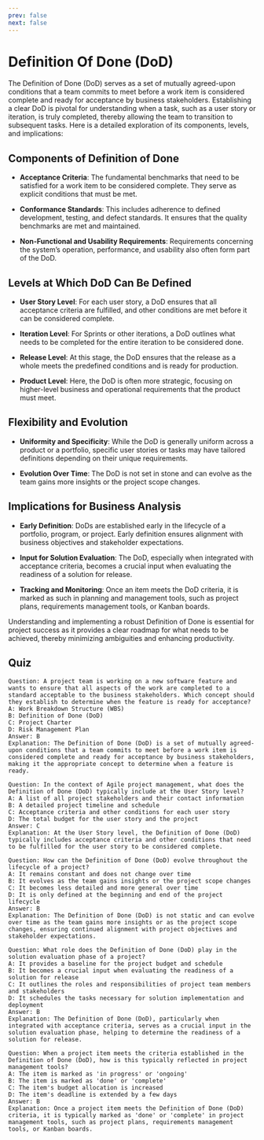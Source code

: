 ```yaml
---
prev: false
next: false
---
```


# Definition Of Done (DoD)

The Definition of Done (DoD) serves as a set of mutually agreed-upon conditions that a team commits to meet before a work item is considered complete and ready for acceptance by business stakeholders. Establishing a clear DoD is pivotal for understanding when a task, such as a user story or iteration, is truly completed, thereby allowing the team to transition to subsequent tasks. Here is a detailed exploration of its components, levels, and implications:

## Components of Definition of Done

- **Acceptance Criteria**: The fundamental benchmarks that need to be satisfied for a work item to be considered complete. They serve as explicit conditions that must be met.

- **Conformance Standards**: This includes adherence to defined development, testing, and defect standards. It ensures that the quality benchmarks are met and maintained.

- **Non-Functional and Usability Requirements**: Requirements concerning the system’s operation, performance, and usability also often form part of the DoD.

## Levels at Which DoD Can Be Defined

- **User Story Level**: For each user story, a DoD ensures that all acceptance criteria are fulfilled, and other conditions are met before it can be considered complete.

- **Iteration Level**: For Sprints or other iterations, a DoD outlines what needs to be completed for the entire iteration to be considered done.

- **Release Level**: At this stage, the DoD ensures that the release as a whole meets the predefined conditions and is ready for production.

- **Product Level**: Here, the DoD is often more strategic, focusing on higher-level business and operational requirements that the product must meet.

## Flexibility and Evolution

- **Uniformity and Specificity**: While the DoD is generally uniform across a product or a portfolio, specific user stories or tasks may have tailored definitions depending on their unique requirements.

- **Evolution Over Time**: The DoD is not set in stone and can evolve as the team gains more insights or the project scope changes.

## Implications for Business Analysis

- **Early Definition**: DoDs are established early in the lifecycle of a portfolio, program, or project. Early definition ensures alignment with business objectives and stakeholder expectations.

- **Input for Solution Evaluation**: The DoD, especially when integrated with acceptance criteria, becomes a crucial input when evaluating the readiness of a solution for release.

- **Tracking and Monitoring**: Once an item meets the DoD criteria, it is marked as such in planning and management tools, such as project plans, requirements management tools, or Kanban boards.

Understanding and implementing a robust Definition of Done is essential for project success as it provides a clear roadmap for what needs to be achieved, thereby minimizing ambiguities and enhancing productivity.

## Quiz

```quiz
Question: A project team is working on a new software feature and wants to ensure that all aspects of the work are completed to a standard acceptable to the business stakeholders. Which concept should they establish to determine when the feature is ready for acceptance?
A: Work Breakdown Structure (WBS)
B: Definition of Done (DoD)
C: Project Charter
D: Risk Management Plan
Answer: B
Explanation: The Definition of Done (DoD) is a set of mutually agreed-upon conditions that a team commits to meet before a work item is considered complete and ready for acceptance by business stakeholders, making it the appropriate concept to determine when a feature is ready.

Question: In the context of Agile project management, what does the Definition of Done (DoD) typically include at the User Story level?
A: A list of all project stakeholders and their contact information
B: A detailed project timeline and schedule
C: Acceptance criteria and other conditions for each user story
D: The total budget for the user story and the project
Answer: C
Explanation: At the User Story level, the Definition of Done (DoD) typically includes acceptance criteria and other conditions that need to be fulfilled for the user story to be considered complete.

Question: How can the Definition of Done (DoD) evolve throughout the lifecycle of a project?
A: It remains constant and does not change over time
B: It evolves as the team gains insights or the project scope changes
C: It becomes less detailed and more general over time
D: It is only defined at the beginning and end of the project lifecycle
Answer: B
Explanation: The Definition of Done (DoD) is not static and can evolve over time as the team gains more insights or as the project scope changes, ensuring continued alignment with project objectives and stakeholder expectations.

Question: What role does the Definition of Done (DoD) play in the solution evaluation phase of a project?
A: It provides a baseline for the project budget and schedule
B: It becomes a crucial input when evaluating the readiness of a solution for release
C: It outlines the roles and responsibilities of project team members and stakeholders
D: It schedules the tasks necessary for solution implementation and deployment
Answer: B
Explanation: The Definition of Done (DoD), particularly when integrated with acceptance criteria, serves as a crucial input in the solution evaluation phase, helping to determine the readiness of a solution for release.

Question: When a project item meets the criteria established in the Definition of Done (DoD), how is this typically reflected in project management tools?
A: The item is marked as 'in progress' or 'ongoing'
B: The item is marked as 'done' or 'complete'
C: The item's budget allocation is increased
D: The item's deadline is extended by a few days
Answer: B
Explanation: Once a project item meets the Definition of Done (DoD) criteria, it is typically marked as 'done' or 'complete' in project management tools, such as project plans, requirements management tools, or Kanban boards.
```
